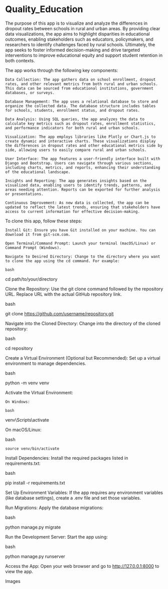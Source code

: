 # Quality_Education
The purpose of this app is to visualize and analyze the differences in dropout rates between schools in rural and urban areas. By providing clear data visualizations, the app aims to highlight disparities in educational outcomes, enabling stakeholders such as educators, policymakers, and researchers to identify challenges faced by rural schools. Ultimately, the app seeks to foster informed decision-making and drive targeted interventions to improve educational equity and support student retention in both contexts.

The app works through the following key components:

    Data Collection: The app gathers data on school enrollment, dropout rates, and other relevant metrics from both rural and urban schools. This data can be sourced from educational institutions, government databases, or surveys.

    Database Management: The app uses a relational database to store and organize the collected data. The database structure includes tables for schools, students, enrollment status, and dropout rates.

    Data Analysis: Using SQL queries, the app analyzes the data to calculate key metrics such as dropout rates, enrollment statistics, and performance indicators for both rural and urban schools.

    Visualization: The app employs libraries like Plotly or Chart.js to create dynamic and interactive charts. These visualizations display the differences in dropout rates and other educational metrics side by side, allowing users to easily compare rural and urban schools.

    User Interface: The app features a user-friendly interface built with Django and Bootstrap. Users can navigate through various sections, including charts, metrics, and reports, enhancing their understanding of the educational landscape.

    Insights and Reporting: The app generates insights based on the visualized data, enabling users to identify trends, patterns, and areas needing attention. Reports can be exported for further analysis or presentations.

    Continuous Improvement: As new data is collected, the app can be updated to reflect the latest trends, ensuring that stakeholders have access to current information for effective decision-making.

To clone this app, follow these steps:

    Install Git: Ensure you have Git installed on your machine. You can download it from git-scm.com.

    Open Terminal/Command Prompt: Launch your terminal (macOS/Linux) or Command Prompt (Windows).

    Navigate to Desired Directory: Change to the directory where you want to clone the app using the cd command. For example:

    bash

cd path/to/your/directory

Clone the Repository: Use the git clone command followed by the repository URL. Replace URL with the actual GitHub repository link.

bash

git clone https://github.com/username/repository.git

Navigate into the Cloned Directory: Change into the directory of the cloned repository:

bash

cd repository

Create a Virtual Environment (Optional but Recommended): Set up a virtual environment to manage dependencies.

bash

python -m venv venv

Activate the Virtual Environment:

    On Windows:

    bash

venv\Scripts\activate

On macOS/Linux:

bash

    source venv/bin/activate

Install Dependencies: Install the required packages listed in requirements.txt:

bash

pip install -r requirements.txt

Set Up Environment Variables: If the app requires any environment variables (like database settings), create a .env file and set those variables.

Run Migrations: Apply the database migrations:

bash

python manage.py migrate

Run the Development Server: Start the app using:

bash

python manage.py runserver

Access the App: Open your web browser and go to http://127.0.0.1:8000 to view the app.

Images
